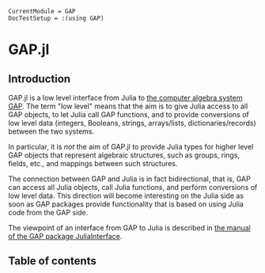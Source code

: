 ```@meta
CurrentModule = GAP
DocTestSetup = :(using GAP)
```

# GAP.jl

## Introduction

GAP.jl is a low level interface from Julia to
[the computer algebra system GAP](https://www.gap-system.org).
The term "low level" means that the aim is
to give Julia access to all GAP objects,
to let Julia call GAP functions,
and to provide conversions of low level data
(integers, Booleans, strings, arrays/lists, dictionaries/records)
between the two systems.

In particular, it is *not* the aim of GAP.jl to provide Julia types
for higher level GAP objects that represent algebraic structures,
such as groups, rings, fields, etc.,
and mappings between such structures.

The connection between GAP and Julia is in fact bidirectional, that is,
GAP can access all Julia objects,
call Julia functions,
and perform conversions of low level data.
This direction will become interesting on the Julia side
as soon as GAP packages provide functionality that is based on
using Julia code from the GAP side.

The viewpoint of an interface from GAP to Julia is described in
[the manual of the GAP package JuliaInterface](../assets/html/JuliaInterface/chap0_mj.html).

## Table of contents

```@contents
```
